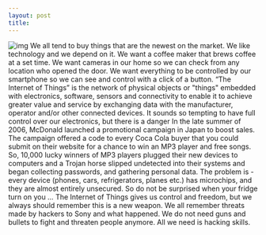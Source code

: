 ```yaml
--- 
layout: post
title:
---
```

![img](https://s-media-cache-ak0.pinimg.com/474x/28/0c/34/280c34fe8e52541c8dce09694da5541a.jpg)
We all tend to buy things that are the newest on the market. We like technology and we depend on it. We want a coffee maker that brews coffee at a set time.  We want cameras in our home so we can check from any location who opened the door. We want everything to be controlled by our smartphone so we can see and control with a click of a button. “The Internet of Things” is the network of physical objects or "things" embedded with electronics, software, sensors and connectivity to enable it to achieve greater value and service by exchanging data with the manufacturer, operator and/or other connected devices. It sounds so tempting to have full control over our electronics, but there is a danger
In the late summer of 2006, McDonald launched a promotional campaign in Japan to boost sales. The campaign offered a code to every Coca Cola buyer that you could submit on their website for a chance to win an MP3 player and free songs. So, 10,000 lucky winners of MP3 players plugged their new devices to computers and a Trojan horse slipped undetected into their systems and began collecting passwords, and gathering personal data. The problem is - every device (phones, cars, refrigerators, planes etc.) has microchips, and they are almost entirely unsecured. So do not be surprised when your fridge turn on you … The Internet of Things gives us control and freedom, but we always should remember this is a new weapon. We all remember threats made by hackers to Sony and what happened. We do not need guns and bullets to fight and threaten people anymore. All we need is hacking skills.
